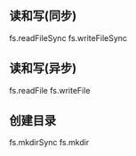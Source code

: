 ## 读和写(同步)
fs.readFileSync
fs.writeFileSync

## 读和写(异步)
fs.readFile
fs.writeFile

## 创建目录
fs.mkdirSync
fs.mkdir